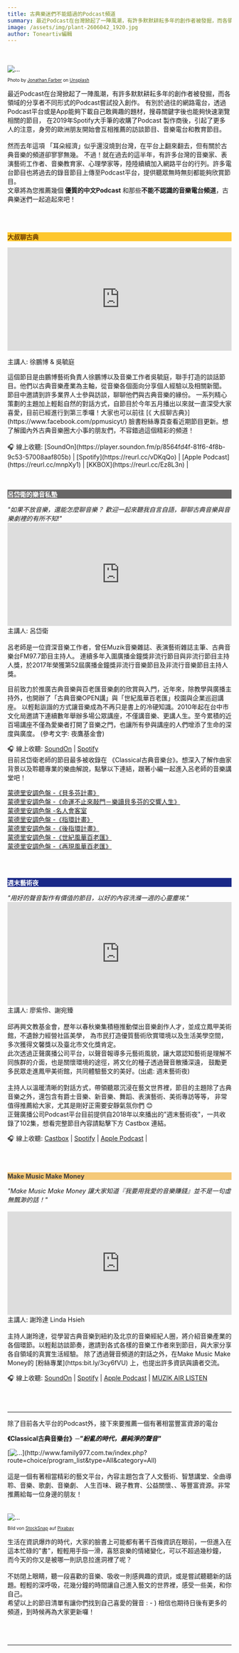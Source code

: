 ```yaml
---
title: 古典樂迷們不能錯過的Podcast頻道
summary: 最近Podcast在台灣掀起了一陣風潮，有許多默默耕耘多年的創作者被發掘，而各領域的分享者不同形式的Podcast嘗試投入創作...
image: /assets/img/plant-2606042_1920.jpg
author: Toneartiv編輯
---
```

<br>
<br>
<img src="/assets/img/jonathan-farber-KVlcVi-Ulgo-unsplash.jpg" class="img-fluid rounded" alt="...">
<p style="font-size: 10px">
<span>Photo by <a href="https://unsplash.com/@farber?utm_source=unsplash&amp;utm_medium=referral&amp;utm_content=creditCopyText">Jonathan Farber</a> on <a href="https://unsplash.com/s/photos/podcast?utm_source=unsplash&amp;utm_medium=referral&amp;utm_content=creditCopyText">Unsplash</a></span></p>

最近Podcast在台灣掀起了一陣風潮，有許多默默耕耘多年的創作者被發掘，而各領域的分享者不同形式的Podcast嘗試投入創作。
有別於過往的網路電台，透過Podcast平台或是App能夠下載自己敢興趣的題材，搜尋關鍵字後也能夠快速瀏覽相關的節目，
在2019年Spotify大手筆的收購了Podcast 製作商後，引起了更多人的注意，身旁的歐洲朋友開始會互相推薦的訪談節目、音樂電台和教育節目。
<br>
<br>
然而去年這項 「耳朵經濟」似乎還沒燒到台灣，在平台上翻來翻去，但有關於古典音樂的頻道卻寥寥無幾。
不過！就在過去的這半年，有許多台灣的音樂家、表演藝術工作者、音樂教育家、心理學家等，陸陸續續加入網路平台的行列。許多電台節目也將過去的錄音節目上傳至Podcast平台，提供聽眾無時無刻都能夠欣賞節目。<br>
文章將為您推薦幾個<b > 優質的中文Podcast</b> 和那些<b>不能不認識的音樂電台頻道</b>，古典樂迷們一起追起來吧！<br>
<br>
<br>
<br>
<p style="font-weight: bold;background-color: #fec72e;color: #6b3c00" class="p-2"> 大叔聊古典</p>
<iframe src="https://open.spotify.com/embed-podcast/episode/6jG41JxONnl5PUHKLRust7" width="100%" height="232" frameborder="0" allowtransparency="true" allow="encrypted-media"></iframe>
<p>主講人: 徐鵬博 & 吳毓庭</p>
這個節目是由鵬博藝術負責人徐鵬博以及音樂工作者吳毓庭，聯手打造的談話節目。他們以古典音樂產業為主軸，從音樂各個面向分享個人經驗以及相關新聞。
節目中邀請到許多業界人士參與訪談，聊聊他們與古典音樂的緣份。
一系列精心策劃的主題加上輕鬆自然的對話方式，自節目於今年五月播出以來就一直深受大家喜愛，目前已經進行到第三季囉！大家也可以前往 [《 大叔聊古典》](https://www.facebook.com/ppmusicyt/) 臉書粉絲專頁查看近期節目更新。想了解國內外古典音樂圈大小事的朋友們，不容錯過這個精彩的頻道！
<br>
<br>
🎧 線上收聽: [SoundOn](https://player.soundon.fm/p/8564fd4f-81f6-4f8b-9c53-57008aaf805b) | 
[Spotify](https://reurl.cc/vDKqQo) | [Apple Podcast](https://reurl.cc/mnpXy1) | [KKBOX](https://reurl.cc/Ez8L3n) | 

<br>
<br>
<br>
<p style="font-weight: bold;background-color: #696868; color: white" class="p-2">   呂岱衛的樂音私塾</p>
<i> "如果不放音樂，還能怎麼聊音樂？ 歡迎一起來聽我自言自語，聊聊古典音樂與音樂劇裡的有所不知!" </i>


<iframe src="https://open.spotify.com/embed-podcast/show/7mRzSJxiGYGucIjZWKB0h9" width="100%" height="232" frameborder="0" allowtransparency="true" allow="encrypted-media"></iframe>
主講人: 呂岱衛<br>
<br>
呂老師是一位資深音樂工作者，曾任Muzik音樂雜誌、表演藝術雜誌主筆、古典音樂台FM97.7節目主持人。
連續多年入圍廣播金鐘獎非流行節目與非流行節目主持人獎，於2017年榮獲第52屆廣播金鐘獎非流行音樂節目及非流行音樂節目主持人獎。

目前致力於推廣古典音樂與百老匯音樂劇的欣賞與入門，近年來，除教學與廣播主持外，也開辦了「古典音樂OPEN講」與「世紀風華百老匯」校園與企業巡迴講座。
以輕鬆詼諧的方式讓音樂成為不再只是書上的冷硬知識。2010年起在台中市文化局邀請下連續數年舉辦多場公眾講座，不僅講音樂、更講人生。至今累積的近百場講座不僅為愛樂者打開了音樂之門，也讓所有參與講座的人們增添了生命的深度與廣度。 (參考文字:  夜鷹基金會)

🎧 線上收聽: [SoundOn](https://player.soundon.fm/p/1752d8a1-53e0-4d78-8df3-c109a5b9bb79) |
[Spotify](https://open.spotify.com/show/7mRzSJxiGYGucIjZWKB0h9?si=jQN1wC85SkubPYYORPi8oQfbclid=IwAR1PUrrbqJRtYrU-zWehs-xXwXyUZ6W8RRWQsWtqPLMECU2VG2slC9LTQ9o) 
<br>
目前呂岱衛老師的節目最多被收錄在 《Classical古典音樂台》。想深入了解作曲家背景以及聆聽專業的樂曲解說，點擊以下連結，跟著小編一起進入呂老師的音樂講堂吧！

 [蒙德里安調色盤 -《貝多芬計畫》](http://www.family977.com.tw/index.php?route=choice/program_detail&choice_program_id=132)
<br>
 [蒙德里安調色盤 -《命運不止來敲門－樂讀貝多芬的交響人生》](http://www.family977.com.tw/index.php?route=choice/program_detail&choice_program_id=227)
<br>
 [蒙德里安調色盤 -名人會客室](http://www.family977.com.tw/index.php?route=choice/program_detail&choice_program_id=68)
<br>
  [蒙德里安調色盤 -《指環計畫》](http://www.family977.com.tw/index.php?route=choice/program_detail&choice_program_id=51)
  <br>
 [蒙德里安調色盤 -《後指環計畫》](http://www.family977.com.tw/index.php?route=choice/program_detail&choice_program_id=160)
<br>
  [蒙德里安調色盤 -《世紀風華百老匯》](http://www.family977.com.tw/index.php?route=choice/program_detail&choice_program_id=4)
  <br>
  [蒙德里安調色盤 -《再現風華百老匯》](http://www.family977.com.tw/index.php?route=choice/program_detail&choice_program_id=187)


<br><br>





<p style="font-weight: bold;background-color: #1a2988; color: white" class="p-2">   週末藝術夜</p>
<i>"用好的聲音製作有價值的節目，以好的內容洗滌一週的心靈塵埃."</i>
<iframe src="https://open.spotify.com/embed-podcast/show/62I3LGBQ2rRxjnM11vV2ic" width="100%" height="232" frameborder="0" allowtransparency="true" allow="encrypted-media"></iframe>
主講人: 廖紫伶、謝宛臻
<br>
<br>
邱再興文教基金會，歷年以春秋樂集積極推動傑出音樂創作人才，並成立鳳甲美術館，不遺餘力經營社區美學，
為市民打造優質藝術欣賞環境以及生活美學空間，多次獲得文馨獎以及臺北市文化獎肯定。<br>
此次透過正聲廣播公司平台，以聲音報導多元藝術風貌，讓大眾認知藝術是理解不同族群的介面，也是關懷環境的途徑，將文化的種子透過聲音散播深遠，
鼓勵更多民眾走進鳳甲美術館，共同體驗藝文的美好。(出處:   週末藝術夜)
<br>
 <br>
主持人以溫暖清晰的對話方式，帶領聽眾沉浸在藝文世界裡，節目的主題除了古典音樂之外，還包含有爵士音樂、新音樂、舞蹈、表演藝術、美術專訪等等，
非常值得推薦給大家，尤其是剛好正需要安靜氣氛你們 😊 <br>
正聲廣播公司Podcast平台目前提供自2018年以來播出的"週末藝術夜"，一共收錄了102集，想看完整節目內容請點擊下方 Castbox 連結。
 <br>

🎧 線上收聽: [Castbox](https://castbox.fm/channel/週末藝術夜-id487795?utm_source=website&utm_medium=dlink&utm_campaign=web_share&utm_content=%E9%80%B1%E6%9C%AB%E8%97%9D%E8%A1%93%E5%A4%9C-CastBox_FM) |
[Spotify](https://open.spotify.com/show/62I3LGBQ2rRxjnM11vV2ic?si=iPLu4wXtRh6B-vOBLT87JA) 
| [Apple Podcast](https://podcasts.apple.com/us/podcast/%E9%80%B1%E6%9C%AB%E8%97%9D%E8%A1%93%E5%A4%9C/id1211588497) | 


<br>
<br>
<p style="font-weight: bold;background-color: #f5c978; color: #403f3e" class="p-2">   Make Music Make Money</p>
<i>"Make Music Make Money 讓大家知道『我要用我愛的音樂賺錢』並不是一句虛無飄渺的話！"</i>
<br>
<br>
<iframe src="https://open.spotify.com/embed-podcast/show/5npnAYLBgI9OS4NIHWvooc" width="100%" height="232" frameborder="0" allowtransparency="true" allow="encrypted-media"></iframe>
主講人: 謝玲達 Linda Hsieh
<br>
<br>
主持人謝玲達，從學習古典音樂到紐約及北京的音樂經紀人圈，將介紹音樂產業的各個環節。以輕鬆訪談節奏，邀請到各式各樣的音樂工作者來到節目，與大家分享各自領域的真實生活經驗。
除了透過聲音頻道的對話之外，在Make Music Make Money的  [粉絲專業](https:bit.ly/3cy6fVU) 上，也提出許多資訊與讀者交流。

🎧 線上收聽: [SoundOn](https://player.soundon.fm/p/16a026dd-36a5-4d71-8392-7c86dc540b1f) |
[Spotify]( https://spoti.fi/2M5tTh0) | [Apple Podcast](https://apple.co/3btAyeZ) |
[MUZIK AIR LISTEN](https://muzikair.page.link/uJVp)

<br>
<br>

<hr>
除了目前各大平台的Podcast外，接下來要推薦一個有著相當豐富資源的電台 
<p style="font-weight: bold">《Classical古典音樂台》<i>─"紛亂的時代，最純淨的聲音"</i></p>
[<img src="/assets/img/classical.png" class="img-fluid rounded" alt="...">](http://www.family977.com.tw/index.php?route=choice/program_list&type=All&category=All)
<br>
<br>
這是一個有著相當精彩的藝文平台，內容主題包含了人文藝術、智慧講堂、全曲導聆、音樂、歌劇、音樂劇、
人生百味、親子教育、公益關懷、、等豐富資源。非常推薦給每一位身邊的朋友！
<br>

<br>
<br>
<img src="/assets/img//plant-2606042_1920.jpg" class="img-fluid rounded" alt="...">
<p style="font-size: 10px">
Bild von <a href="https://pixabay.com/de/users/StockSnap-894430/?utm_source=link-attribution&amp;utm_medium=referral&amp;utm_campaign=image&amp;utm_content=2606042">StockSnap</a> auf <a href="https://pixabay.com/de/?utm_source=link-attribution&amp;utm_medium=referral&amp;utm_campaign=image&amp;utm_content=2606042">Pixabay</a>
</p>



生活在資訊爆炸的時代，大家的臉書上可能都有著千百條資訊在眼前，一但進入在這本忙碌的"書"，輕輕用手指一滑，喜怒哀樂的情緒變化，可以不超過幾秒鐘，
而今天的你又是被哪一則訊息拉進洞裡了呢？
<br>
<br>
不妨閉上眼睛，聽一段喜歡的音樂、吸收一則感興趣的資訊，或是嘗試聽聽新的話題。輕輕的深呼吸，花幾分鐘的時間讓自己進入藝文的世界裡，感受一些美，和你自己。
<br>
希望以上的節目清單有讓你們找到自己喜愛的聲音 : - ) 相信也期待日後有更多的頻道，到時候再為大家更新囉！
<br>
<br>
<br>
<br>
<hr>





